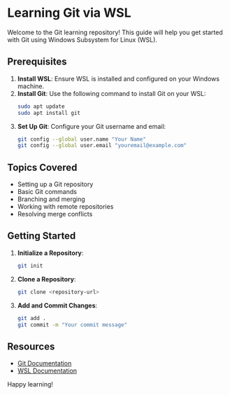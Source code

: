# Learning Git via WSL

Welcome to the Git learning repository! This guide will help you get started with Git using Windows Subsystem for Linux (WSL).

## Prerequisites

1. **Install WSL**: Ensure WSL is installed and configured on your Windows machine.
2. **Install Git**: Use the following command to install Git on your WSL:
    ```bash
    sudo apt update
    sudo apt install git
    ```
3. **Set Up Git**: Configure your Git username and email:
    ```bash
    git config --global user.name "Your Name"
    git config --global user.email "youremail@example.com"
    ```

## Topics Covered

- Setting up a Git repository
- Basic Git commands
- Branching and merging
- Working with remote repositories
- Resolving merge conflicts

## Getting Started

1. **Initialize a Repository**:
    ```bash
    git init
    ```
2. **Clone a Repository**:
    ```bash
    git clone <repository-url>
    ```
3. **Add and Commit Changes**:
    ```bash
    git add .
    git commit -m "Your commit message"
    ```

## Resources

- [Git Documentation](https://git-scm.com/doc)
- [WSL Documentation](https://learn.microsoft.com/en-us/windows/wsl/)

Happy learning!